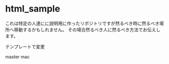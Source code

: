 # html_sample
これは特定の人達にに説明用に作ったリポジトリですが然るべき時に然るべき場所へ移動するかもしれません。
その場合然るべき人に然るべき方法でお伝えします。

テンプレートで変更

master mac
